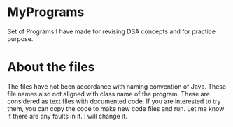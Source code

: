 # MyPrograms
Set of Programs I have made for revising DSA concepts and for practice purpose.

# About the files
The files have not been accordance with naming convention of Java. These file names also not aligned with class name of the program. These are considered as text files with documented code. If you are interested to try them, you can copy the code to make new code files and run. Let me know if there are any faults in it. I will change it.
